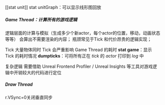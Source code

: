 [[stat unit]]
stat unitGraph：可以显示线形图回放
##### Game Thread：计算所有的游戏逻辑
逻辑层面的计算与模拟（生成多少个新actor，每个actor的位置，移动，动画状态等等）
会算出不需要渲染的内容；
瓶颈常见于Tick 和代价昂贵的逻辑实现；

Tick
大量物体同时 Tick 会严重影响 Game Thread 的耗时
**stat game**：显示 Tick 的耗时情况
**dumpticks**：可将所有正在 _tick_ 的 _actor_ 打印到 _log_ 中

复杂逻辑
需要借助 Unreal Frontend Profiler / Unreal Insights 等工具对游戏逻辑中开销较大的代码进行定位

##### Draw Thread




r.VSync=0关闭垂直同步